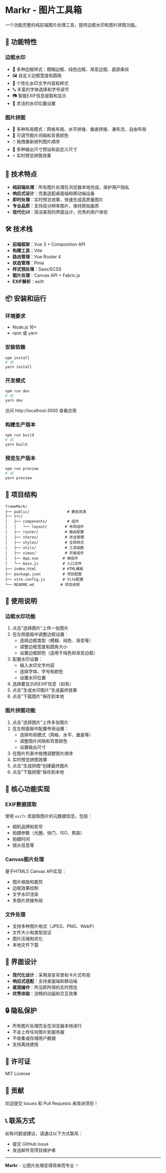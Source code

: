 # Markr - 图片工具箱

一个功能完整的纯前端图片处理工具，提供边框水印和图片拼图功能。

## 🌟 功能特性

### 边框水印
- 🎨 多种边框样式：模糊边框、纯色边框、渐变边框、底部条纹
- 🖼️ 自定义边框宽度和圆角
- 📝 个性化水印文字内容和样式
- 🔤 丰富的字体选择和字号调节
- 📷 智能EXIF信息提取和显示
- 📍 灵活的水印位置设置

### 图片拼图
- 🧩 多种布局模式：网格布局、水平拼接、垂直拼接、瀑布流、自由布局
- 🎯 可调节图片间隔和背景颜色
- 🖱️ 拖拽重新排列图片顺序
- 📐 多种输出尺寸预设和自定义尺寸
- ⚡ 实时预览拼图效果

## 🚀 技术特点

- **纯前端处理**：所有图片处理在浏览器本地完成，保护用户隐私
- **响应式设计**：完美适配桌面端和移动端设备
- **即时处理**：实时预览效果，快速生成高质量图片
- **专业品质**：支持高分辨率图片，保持原始画质
- **现代化UI**：简洁美观的界面设计，优秀的用户体验

## 🛠️ 技术栈

- **前端框架**：Vue 3 + Composition API
- **构建工具**：Vite
- **路由管理**：Vue Router 4
- **状态管理**：Pinia
- **样式预处理**：Sass/SCSS
- **图片处理**：Canvas API + Fabric.js
- **EXIF解析**：exifr

## 📦 安装和运行

### 环境要求
- Node.js 16+ 
- npm 或 yarn

### 安装依赖
```bash
npm install
# 或
yarn install
```

### 开发模式
```bash
npm run dev
# 或
yarn dev
```

访问 http://localhost:3000 查看应用

### 构建生产版本
```bash
npm run build
# 或
yarn build
```

### 预览生产版本
```bash
npm run preview
# 或
yarn preview
```

## 📁 项目结构

```
frameMark/
├── public/                 # 静态资源
├── src/
│   ├── components/         # 组件
│   │   └── layout/        # 布局组件
│   ├── router/            # 路由配置
│   ├── stores/            # 状态管理
│   ├── styles/            # 全局样式
│   ├── utils/             # 工具函数
│   ├── views/             # 页面组件
│   ├── App.vue           # 根组件
│   └── main.js           # 入口文件
├── index.html            # HTML模板
├── package.json          # 项目配置
├── vite.config.js        # Vite配置
└── README.md            # 项目说明
```

## 🎯 使用说明

### 边框水印功能
1. 点击"选择图片"上传一张图片
2. 在左侧面板中调整边框设置：
   - 选择边框类型（模糊、纯色、渐变等）
   - 调整边框宽度和圆角大小
   - 设置边框颜色（适用于纯色和渐变边框）
3. 配置水印设置：
   - 输入水印文字内容
   - 选择字体、字号和颜色
   - 设置水印位置
4. 选择要显示的EXIF信息（如有）
5. 点击"生成水印图片"生成最终效果
6. 点击"下载图片"保存到本地

### 图片拼图功能
1. 点击"选择图片"上传多张图片
2. 在左侧面板中配置布局设置：
   - 选择布局模式（网格、水平、垂直等）
   - 调整图片间隔和背景颜色
   - 设置输出尺寸
3. 在图片列表中拖拽调整图片顺序
4. 实时预览拼图效果
5. 点击"生成拼图"创建最终图片
6. 点击"下载拼图"保存到本地

## 🔧 核心功能实现

### EXIF数据提取
使用 `exifr` 库提取图片的元数据信息，包括：
- 相机品牌和型号
- 拍摄参数（光圈、快门、ISO、焦距）
- 拍摄时间
- 镜头信息等

### Canvas图片处理
基于HTML5 Canvas API实现：
- 图片缩放和裁剪
- 边框效果绘制
- 文字水印渲染
- 多图片拼接布局

### 文件处理
- 支持多种图片格式（JPEG、PNG、WebP）
- 文件大小和类型验证
- 图片压缩和优化
- 本地文件下载

## 🎨 界面设计

- **现代化设计**：采用渐变背景和卡片式布局
- **响应式适配**：支持桌面端和移动端
- **直观操作**：所见即所得的实时预览
- **优秀体验**：流畅的动画和交互效果

## 🔒 隐私保护

- 所有图片处理完全在浏览器本地进行
- 不会上传任何图片到服务器
- 不收集或存储用户数据
- 支持离线使用

## 📄 许可证

MIT License

## 🤝 贡献

欢迎提交 Issues 和 Pull Requests 来改进项目！

## 📞 联系方式

如有问题或建议，请通过以下方式联系：
- 提交 GitHub Issue
- 发送邮件至项目维护者

---

**Markr** - 让图片处理变得简单而专业 ✨ 